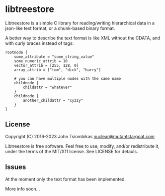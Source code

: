libtreestore
============

Libtreestore is a simple C library for reading/writing hierarchical data in a
json-like text format, or a chunk-based binary format.

A better way to describe the text format is like XML without the CDATA, and with
curly braces instead of tags:

```
rootnode {
    some_attribute = "some_string_value"
    some_numeric_attrib = 10
    vector_attrib = [255, 128, 0]
    array_attrib = ["tom", "dick", "harry"]

    # you can have multiple nodes with the same name
    childnode {
        childattr = "whatever"
    }
    childnode {
        another_childattr = "xyzzy"
    }
}
```

License
-------
Copyright (C) 2016-2023 John Tsiombikas <nuclear@mutantstargoat.com>

Libtreestore is free software. Feel free to use, modify, and/or redistribute
it, under the terms of the MIT/X11 license. See LICENSE for detauls.

Issues
------
At the moment only the text format has been implemented.

More info soon...
